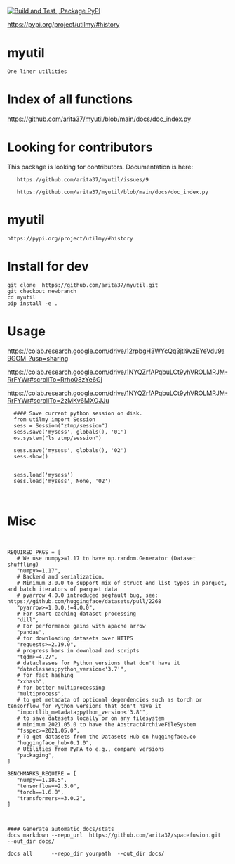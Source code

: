 
[![Build and Test , Package PyPI](https://github.com/arita37/myutil/actions/workflows/build%20and%20release.yml/badge.svg)](https://github.com/arita37/myutil/actions/workflows/build%20and%20release.yml)

[     https://pypi.org/project/utilmy/#history ](https://pypi.org/project/utilmy/#history)


# myutil
    One liner utilities


# Index of all functions

   https://github.com/arita37/myutil/blob/main/docs/doc_index.py


# Looking for contributors

   This package is looking for contributors.
   Documentation is here:  
   
       https://github.com/arita37/myutil/issues/9
   
       https://github.com/arita37/myutil/blob/main/docs/doc_index.py
 


# myutil
    https://pypi.org/project/utilmy/#history




# Install for dev
    git clone  https://github.com/arita37/myutil.git
    git checkout newbranch
    cd myutil
    pip install -e .

    
    

# Usage
 
  https://colab.research.google.com/drive/12rpbgH3WYcQq3jtl9vzEYeVdu9a9GOM_?usp=sharing
 
  https://colab.research.google.com/drive/1NYQZrfAPqbuLCt9yhVROLMRJM-RrFYWr#scrollTo=Rrho08zYe6Gj

  https://colab.research.google.com/drive/1NYQZrfAPqbuLCt9yhVROLMRJM-RrFYWr#scrollTo=2zMKv6MXOJJu


 ```
   #### Save current python session on disk.
   from utilmy import Session
   sess = Session("ztmp/session")
   sess.save('mysess', globals(), '01')
   os.system("ls ztmp/session")

   sess.save('mysess', globals(), '02')
   sess.show()


   sess.load('mysess')
   sess.load('mysess', None, '02')
   
   
 ```
 
 






# Misc
 ```


REQUIRED_PKGS = [
    # We use numpy>=1.17 to have np.random.Generator (Dataset shuffling)
    "numpy>=1.17",
    # Backend and serialization.
    # Minimum 3.0.0 to support mix of struct and list types in parquet, and batch iterators of parquet data
    # pyarrow 4.0.0 introduced segfault bug, see: https://github.com/huggingface/datasets/pull/2268
    "pyarrow>=1.0.0,!=4.0.0",
    # For smart caching dataset processing
    "dill",
    # For performance gains with apache arrow
    "pandas",
    # for downloading datasets over HTTPS
    "requests>=2.19.0",
    # progress bars in download and scripts
    "tqdm>=4.27",
    # dataclasses for Python versions that don't have it
    "dataclasses;python_version<'3.7'",
    # for fast hashing
    "xxhash",
    # for better multiprocessing
    "multiprocess",
    # to get metadata of optional dependencies such as torch or tensorflow for Python versions that don't have it
    "importlib_metadata;python_version<'3.8'",
    # to save datasets locally or on any filesystem
    # minimum 2021.05.0 to have the AbstractArchiveFileSystem
    "fsspec>=2021.05.0",
    # To get datasets from the Datasets Hub on huggingface.co
    "huggingface_hub<0.1.0",
    # Utilities from PyPA to e.g., compare versions
    "packaging",
]

BENCHMARKS_REQUIRE = [
    "numpy==1.18.5",
    "tensorflow==2.3.0",
    "torch==1.6.0",
    "transformers==3.0.2",
]



 #### Generate automatic docs/stats
 docs markdown --repo_url  https://github.com/arita37/spacefusion.git   --out_dir docs/
 
 docs all      --repo_dir yourpath  --out_dir docs/ 
 
 
 
 
 
```
